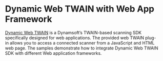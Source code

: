 Dynamic Web TWAIN with Web App Framework
=======================================================================

[Dynamic Web TWAIN][1] is a Dynamsoft’s TWAIN-based scanning SDK specifically designed for web applications. The provided web TWAIN plug-in allows you to access a connected scanner from a JavaScript and HTML web page. The samples demonstrate how to integrate Dynamic Web TWAIN SDK with different Web application frameworks.


[1]:http://www.dynamsoft.com/Products/WebTWAIN_Overview.aspx


